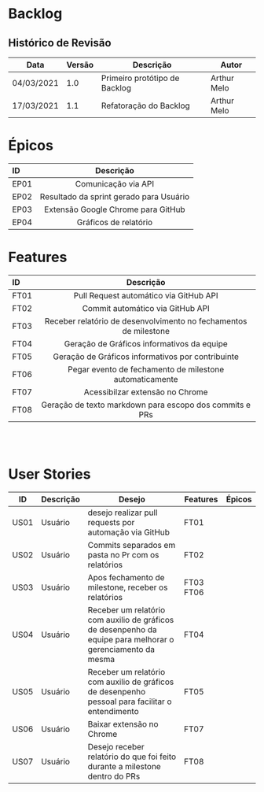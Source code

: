 # Backlog

## Histórico de Revisão
| Data | Versão | Descrição | Autor |  
--| -- | -- | -- | 
| 04/03/2021 | 1.0 | Primeiro protótipo de Backlog| Arthur Melo
| 17/03/2021 | 1.1 | Refatoração do Backlog| Arthur Melo

# Épicos 
| ID | Descrição |
| :---        |    :----:   |       
| EP01 | Comunicação via API |
| EP02 | Resultado da sprint gerado para Usuário |
| EP03 | Extensão Google Chrome para GitHub |
| EP04 | Gráficos de relatório|

# Features
| ID      | Descrição | 
| :---        |    :----:   |       
| FT01 | Pull Request automático via GitHub API    |
| FT02 | Commit automático via GitHub API  |
| FT03 | Receber relatório de desenvolvimento no fechamentos de milestone  |  
| FT04 | Geração de Gráficos informativos da equipe|
| FT05 | Geração de Gráficos informativos por contribuinte|
| FT06 | Pegar evento de fechamento de milestone automaticamente|
| FT07 | Acessibilzar extensão no Chrome|
| FT08 | Geração de texto markdown para escopo dos commits e PRs   |



 
 <br/> <br/> 


# User Stories 
| ID | Descrição | Desejo | Features | Épicos |
--| -- | -- | -- |  -- | 
| US01 | Usuário | desejo realizar pull requests por automação via GitHub |    FT01 |
| US02 | Usuário | Commits separados em pasta no Pr com os relatórios | FT02 |  
| US03 | Usuário | Apos fechamento de milestone, receber os relatórios | FT03 FT06  |  
| US04 | Usuário  | Receber um relatório com auxilio de gráficos de desenpenho da equipe para melhorar o gerenciamento da mesma | FT04 | 
| US05 | Usuário | Receber um relatório com auxilio de gráficos de desenpenho pessoal para facilitar o entendimento  | FT05 | 
| US06 | Usuário | Baixar extensão no Chrome  | FT07 |  
| US07 | Usuário | Desejo receber relatório do que foi feito durante a milestone dentro do PRs | FT08 |